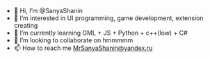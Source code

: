 - 👋 Hi, I’m @SanyaShanin
- 👀 I’m interested in UI programming, game development, extension creating
- 🌱 I’m currently learning GML + JS + Python + c++(low) + C#
- 💞️ I’m looking to collaborate on hmmmmm
- 📫 How to reach me MrSanyaShanin@yandex.ru

<!---
SanyaShanin/SanyaShanin is a ✨ special ✨ repository because its `README.md` (this file) appears on your GitHub profile.
You can click the Preview link to take a look at your changes.
--->
